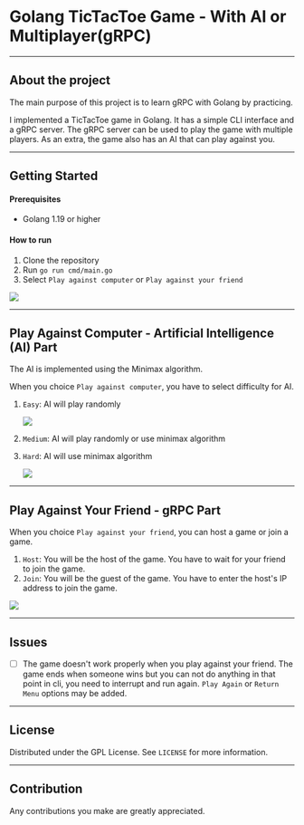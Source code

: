 # Golang TicTacToe Game - With AI or Multiplayer(gRPC)

---

## About the project

The main purpose of this project is to learn gRPC with Golang by practicing.

I implemented a TicTacToe game in Golang. It has a simple CLI interface and a gRPC server. The gRPC server can be used to play the game with multiple players. As an extra, the game also has an AI that can play against you.

---

## Getting Started

#### Prerequisites

- Golang 1.19 or higher

#### How to run

1. Clone the repository
2. Run `go run cmd/main.go`
3. Select `Play against computer` or `Play against your friend`

![](https://i.ibb.co/1MmdR36/Screenshot-2023-02-15-at-01-53-00.png)

---

## Play Against Computer - Artificial Intelligence (AI) Part

The AI is implemented using the Minimax algorithm.

When you choice `Play against computer`, you have to select difficulty for AI.

1. `Easy`: AI will play randomly

   ![](https://s3.gifyu.com/images/ezgif.com-video-to-gif5.gif)
2. `Medium`: AI will play randomly or use minimax algorithm
3. `Hard`: AI will use minimax algorithm

   ![](https://s3.gifyu.com/images/ezgif.com-video-to-gif6.gif)

---

## Play Against Your Friend - gRPC Part

When you choice `Play against your friend`, you can host a game or join a game.

1. `Host`: You will be the host of the game. You have to wait for your friend to join the game.
2. `Join`: You will be the guest of the game. You have to enter the host's IP address to join the game.

![](https://s9.gifyu.com/images/ezgif.com-video-to-gif4.gif)

---

## Issues

- [ ] The game doesn't work properly when you play against your friend. The game ends when someone wins but you can not do anything in that point in cli, you need to interrupt and run again. `Play Again` or `Return Menu` options may be added.

---

## License

Distributed under the GPL License. See `LICENSE` for more information.

---

## Contribution

Any contributions you make are greatly appreciated.
